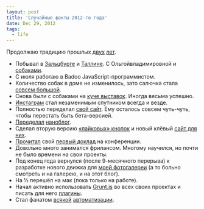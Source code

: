 ```yaml
---
layout: post
title: 'Случайные факты 2012-го года'
date: Dec 29, 2012
tags:
  - life
---
```


Продолжаю традицию прошлых [двух](http://birdwatcher.ru/blog/5292/) [лет](http://birdwatcher.ru/blog/4922/).

- Побывал в [Зальцбурге](http://morning.photos/albums/salzburg/) и [Таллине](http://morning.photos/albums/tallinn/). С Ольгойвладимировной и [собаками](http://birdwatcher.ru/blog/5480/).
- С июля работаю в Badoo JavaScript-программистом.
- Количество собак в доме не изменилось, зато салючка стала [совсем большой](http://morning.photos/albums/saluki/).
- Снова были с собаками на [куче выставок](http://my.mail.ru/mail/artem-sapegin/photo). Иногда весьма успешно.
- [Инстаграм](http://instagram.com/sapegin) стал незаменимым спутником всегда и везде.
- Полностью переделал [свой сайт](http://sapegin.ru/). Ему осталось совсем чуть-чуть, чтобы перестать быть бета-версией.
- [Переделал](http://nano.sapegin.ru/all/nanoblog-2-0-teper-limonnyy/) [наноблог](http://nano.sapegin.ru/).
- Сделал вторую версию [«лайковых» кнопок](https://github.com/sapegin/social-likes) и новый клёвый [сайт для них](http://sapegin.github.io/social-likes/ru/).
- [Прочитал](http://events.yandex.ru/talks/365/) свой [первый доклад](http://sapegin.ru/pres/grunt/) на конференции.
- Довольно много занимался фрилансом. Многому научился, но почти не было времени на свои проекты.
- Под конец года вернулся (после 9-месячного перерыва) к разработке нового движка для [моей фотогалереи](http://decisivemoment.ru/) (а то больно смотреть и на галерею, и на этот блог).
- На ½ перешёл на мак (пока только на работе).
- Начал активно использовать [Grunt.js](http://gruntjs.com/) во всех своих проектах и писать для него [плагины](https://github.com/sapegin).
- Стал фанатом [всякой](https://github.com/sapegin/dotfiles) [автоматизации](https://github.com/sapegin/squirrelstrap).
